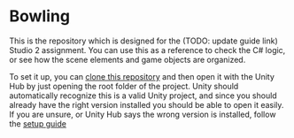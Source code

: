 # Bowling

This is the repository which is designed for the (TODO: update guide link) Studio 2 assignment.
You can use this as a reference to check the C# logic, or see how the scene elements and game objects are organized.

To set it up, you can [clone this repository](https://docs.github.com/en/repositories/creating-and-managing-repositories/cloning-a-repository) and then open it with the Unity Hub by just opening the root folder of the project.
Unity should automatically recognize this is a valid Unity project, and since you should already have the right version installed you should be able to open it easily.
If you are unsure, or Unity Hub says the wrong version is installed, follow the [setup guide](https://raw.githubusercontent.com/UBCO-COSC-416/.github/main/profile/Assets/UnitySetupGuide.pdf)
